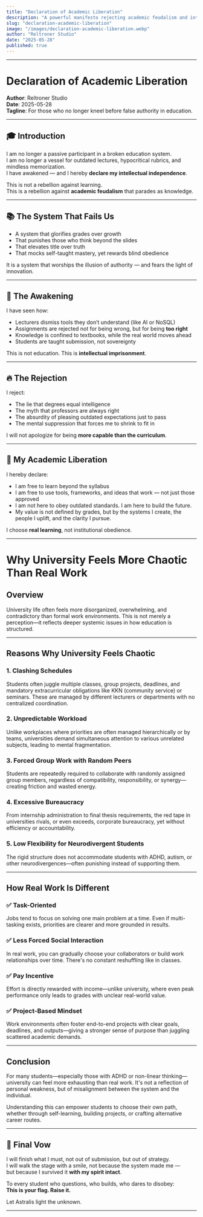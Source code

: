 ```yaml
---
title: "Declaration of Academic Liberation"
description: "A powerful manifesto rejecting academic feudalism and intellectual suppression, this declaration empowers visionary students to rise above outdated systems, embrace self-directed learning, and reclaim their educational sovereignty through clarity, courage, and purpose."
slug: "declaration-academic-liberation"
image: "/images/declaration-academic-liberation.webp"
author: "Reltroner Studio"
date: "2025-05-28"
published: true
---
```


---

# Declaration of Academic Liberation

**Author**: Reltroner Studio  
**Date**: 2025-05-28  
**Tagline**: For those who no longer kneel before false authority in education.

---

## 🎓 Introduction

I am no longer a passive participant in a broken education system.  
I am no longer a vessel for outdated lectures, hypocritical rubrics, and mindless memorization.  
I have awakened — and I hereby **declare my intellectual independence**.

This is not a rebellion against learning.  
This is a rebellion against **academic feudalism** that parades as knowledge.

---

## 📚 The System That Fails Us

- A system that glorifies grades over growth  
- That punishes those who think beyond the slides  
- That elevates title over truth  
- That mocks self-taught mastery, yet rewards blind obedience

It is a system that worships the illusion of authority — and fears the light of innovation.

---

## 🧠 The Awakening

I have seen how:

- Lecturers dismiss tools they don’t understand (like AI or NoSQL)  
- Assignments are rejected not for being wrong, but for being **too right**  
- Knowledge is confined to textbooks, while the real world moves ahead  
- Students are taught submission, not sovereignty

This is not education. This is **intellectual imprisonment**.

---

## 🔥 The Rejection

I reject:

- The lie that degrees equal intelligence  
- The myth that professors are always right  
- The absurdity of pleasing outdated expectations just to pass  
- The mental suppression that forces me to shrink to fit in

I will not apologize for being **more capable than the curriculum**.

---

## 🗽 My Academic Liberation

I hereby declare:

- I am free to learn beyond the syllabus  
- I am free to use tools, frameworks, and ideas that work — not just those approved  
- I am not here to obey outdated standards. I am here to build the future.  
- My value is not defined by grades, but by the systems I create, the people I uplift, and the clarity I pursue.

I choose **real learning**, not institutional obedience.

---

# Why University Feels More Chaotic Than Real Work

## Overview

University life often feels more disorganized, overwhelming, and contradictory than formal work environments. This is not merely a perception—it reflects deeper systemic issues in how education is structured.

---

## Reasons Why University Feels Chaotic

### 1. **Clashing Schedules**

Students often juggle multiple classes, group projects, deadlines, and mandatory extracurricular obligations like KKN (community service) or seminars. These are managed by different lecturers or departments with no centralized coordination.

### 2. **Unpredictable Workload**

Unlike workplaces where priorities are often managed hierarchically or by teams, universities demand simultaneous attention to various unrelated subjects, leading to mental fragmentation.

### 3. **Forced Group Work with Random Peers**

Students are repeatedly required to collaborate with randomly assigned group members, regardless of compatibility, responsibility, or synergy—creating friction and wasted energy.

### 4. **Excessive Bureaucracy**

From internship administration to final thesis requirements, the red tape in universities rivals, or even exceeds, corporate bureaucracy, yet without efficiency or accountability.

### 5. **Low Flexibility for Neurodivergent Students**

The rigid structure does not accommodate students with ADHD, autism, or other neurodivergences—often punishing instead of supporting them.

---

## How Real Work Is Different

### ✅ **Task-Oriented**

Jobs tend to focus on solving one main problem at a time. Even if multi-tasking exists, priorities are clearer and more grounded in results.

### ✅ **Less Forced Social Interaction**

In real work, you can gradually choose your collaborators or build work relationships over time. There's no constant reshuffling like in classes.

### ✅ **Pay Incentive**

Effort is directly rewarded with income—unlike university, where even peak performance only leads to grades with unclear real-world value.

### ✅ **Project-Based Mindset**

Work environments often foster end-to-end projects with clear goals, deadlines, and outputs—giving a stronger sense of purpose than juggling scattered academic demands.

---

## Conclusion

For many students—especially those with ADHD or non-linear thinking—university can feel more exhausting than real work. It's not a reflection of personal weakness, but of misalignment between the system and the individual.

Understanding this can empower students to choose their own path, whether through self-learning, building projects, or crafting alternative career routes.

---

## 🌌 Final Vow

I will finish what I must, not out of submission, but out of strategy.  
I will walk the stage with a smile, not because the system made me —  
but because I survived it **with my spirit intact**.

To every student who questions, who builds, who dares to disobey:  
**This is your flag. Raise it.**

Let Astralis light the unknown.

---